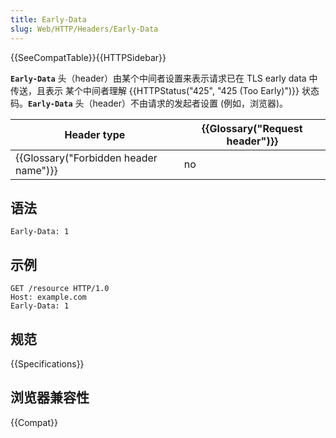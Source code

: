 ```yaml
---
title: Early-Data
slug: Web/HTTP/Headers/Early-Data
---
```


{{SeeCompatTable}}{{HTTPSidebar}}

**`Early-Data`** 头（header）由某个中间者设置来表示请求已在 TLS early data 中传送，且表示 某个中间者理解 {{HTTPStatus("425", "425 (Too Early)")}} 状态码。**`Early-Data`** 头（header）不由请求的发起者设置 (例如，浏览器)。

| Header type                                      | {{Glossary("Request header")}} |
| ------------------------------------------------ | ---------------------------------------- |
| {{Glossary("Forbidden header name")}} | no                                       |

## 语法

```plain
Early-Data: 1
```

## 示例

```plain
GET /resource HTTP/1.0
Host: example.com
Early-Data: 1
```

## 规范

{{Specifications}}

## 浏览器兼容性

{{Compat}}
